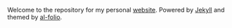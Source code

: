 Welcome to the repository for my personal [website](https://gurbir-a.github.io/). Powered by [Jekyll](https://jekyllrb.com/) and themed by [al-folio](https://github.com/alshedivat/al-folio).
